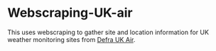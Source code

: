 # Webscraping-UK-air
This uses webscraping to gather site and location information for UK weather monitoring sites from [Defra UK Air](https://uk-air.defra.gov.uk/latest/currentlevels?view=site).

